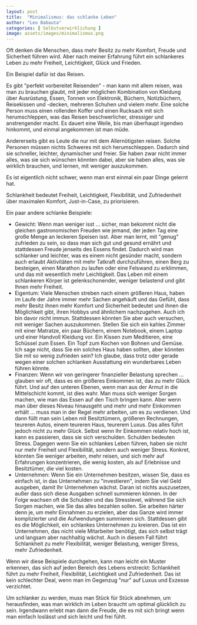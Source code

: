 ```yaml
---
layout: post
title:  "Minimalismus: das schlanke Leben"
author: "Leo Babauta"
categories: [ Selbstverwirklichung ]
image: assets/images/minimalismus.png
--- 
```



Oft denken die Menschen, dass mehr Besitz zu mehr Komfort, Freude und Sicherheit führen wird. Aber nach meiner Erfahrung führt ein schlankeres Leben zu mehr Freiheit, Leichtigkeit, Glück und Frieden.

Ein Beispiel dafür ist das Reisen. 

Es gibt "perfekt vorbereitet Reisenden" - man kann mit allem reisen, was man zu brauchen glaubt, mit jeder möglichen Kombination von Kleidung über Ausrüstung, Essen, Tonnen von Elektronik, Büchern, Notizbüchern, Reisekissen und -decken, mehreren Schuhen und vielem mehr. Eine solche Person muss einen rollenden Koffer und einen Rucksack mit sich herumschleppen, was das Reisen beschwerlicher, stressiger und anstrengender macht. Es dauert eine Weile, bis man überhaupt irgendwo hinkommt, und einmal angekommen ist man müde.

Andererseits gibt es Leute die nur mit dem Allernötigsten reisen.  Solche Personen müssen nichts Schweres mit sich herumschleppen. Dadurch sind sie schneller, leichter, dynamischer und freier. Sie haben zwar nicht immer alles, was sie sich wünschen könnten dabei, aber sie haben alles, was sie wirklich brauchen, und lernen, mit weniger auszukommen.

 Es ist eigentlich nicht schwer, wenn man erst einmal ein paar Dinge gelernt hat.

Schlankheit bedeutet Freiheit, Leichtigkeit, Flexibilität, und Zufriedenheit über maximalen Komfort, Just-in-Case, zu priorisieren.

Ein paar andere schlanke Beispiele:

- Gewicht: Wenn man weniger isst ... sicher, man bekommt nicht die gleichen gastronomischen Freuden wie jemand, der jeden Tag eine große Menge an leckeren Speisen isst. Aber man lernt, mit "genug" zufrieden zu sein, so dass man sich gut und gesund ernährt und stattdessen Freude jenseits des Essens findet. Dadurch wird man schlanker und leichter, was es einem nicht gesünder macht, sondern auch erlaubt Aktivitäten mit mehr Tatkraft durchzuführen, einen Berg zu besteigen, einen Marathon zu laufen oder eine Felswand zu erklimmen, und das mit wesentlich mehr Leichtigkeit. Das Leben mit einem schlankeren Körper ist gelenkschonender, weniger belastend und gibt Ihnen mehr Freiheit.
- Eigentum: Viele Menschen streben nach einem größeren Haus, haben im Laufe der Jahre immer mehr Sachen angehäuft und das Gefühl, dass mehr Besitz ihnen mehr Komfort und Sicherheit bedeutet und ihnen die Möglichkeit gibt, ihren Hobbys und ähnlichem nachzugehen. Auch ich bin davor nicht immun. Stattdessen könnten Sie aber auch versuchen, mit weniger Sachen auszukommen. Stellen Sie sich ein kahles Zimmer mit einer Matratze, ein paar Büchern, einem Notebook, einem Laptop und einer Handvoll Kleidung vor. Ein Kissen zum Meditieren, eine Schüssel zum Essen. Ein Topf zum Kochen von Bohnen und Gemüse. Ich sage nicht, dass Sie ein solches Haus haben sollten, aber könnten Sie mit so wenig zufrieden sein? Ich glaube, dass trotz oder gerade wegen einer solchen schlanken Ausstattung ein wunderbares Leben führen könnte. 
- Finanzen: Wenn wir von geringerer finanzieller Belastung sprechen ... glauben wir oft, dass es ein größeres Einkommen ist, das zu mehr Glück führt. Und auf den unteren Ebenen, wenn man aus der Armut in die Mittelschicht kommt, ist dies wahr. Man muss sich weniger Sorgen machen, wie man das Essen auf den Tisch bringen kann. Aber wenn man über dieses Niveau hinausgeht und mehr und mehr Einkommen erhält ... muss man in der Regel mehr arbeiten, um es zu verdienen. Und dann füllt man sein Leben mit Besitztümern, größeren Rechnungen, teureren Autos, einem teureren Haus, teurerem Luxus. Das alles führt jedoch nicht zu mehr Glück. Selbst wenn Ihr Einkommen relativ  hoch ist, kann es passieren, dass sie sich verschulden. Schulden bedeuten Stress. Dagegen wenn Sie ein schlankes Leben führen, haben sie nicht nur mehr Freiheit und Flexibilität, sondern auch weniger Stress. Konkret, könnten Sie weniger arbeiten, mehr reisen, und sich mehr auf Erfahrungen konzentrieren, die wenig kosten, als auf Erlebnisse und Besitztümer, die viel kosten.
- Unternehmen: Wenn Sie ein Unternehmen besitzen, wissen Sie, dass es einfach ist, in das Unternehmen zu "investieren", indem Sie viel Geld ausgeben, damit Ihr Unternehmen wächst. Daran ist nichts auszusetzen, außer dass sich diese Ausgaben schnell summieren können. In der Folge wachsen oft die Schulden und das Stresslevel, während Sie sich Sorgen machen, wie Sie das alles bezahlen sollen. Sie arbeiten härter denn je, um mehr Einnahmen zu erzielen, aber das Ganze wird immer komplizierter und die Aufwendungen summieren sich. Stattdessen gibt es die Möglichkeit, ein schlankes Unternehmen zu kreieren. Das ist ein Unternehmen, das nicht viele Mitarbeiter benötigt, das sich selbst trägt und langsam aber nachhaltig wächst. Auch in diesem Fall führt Schlankheit zu mehr Flexibilität, weniger Belastung, weniger Stress, mehr Zufriedenheit.

Wenn wir diese Beispiele durchgehen, kann man leicht ein Muster erkennen, das sich auf jeden Bereich des Lebens erstreckt: Schlankheit führt zu mehr Freiheit, Flexibilität, Leichtigkeit und Zufriedenheit. Das ist kein schlechter Deal, wenn man im Gegenzug "nur" auf Luxus und Exzesse verzichtet.

Um schlanker zu werden, muss man Stück für Stück abnehmen, um herausfinden, was man wirklich im Leben braucht um optimal glücklich zu sein. Irgendwann erlebt man dann die Freude, die es mit sich bringt wenn man einfach loslässt und sich leicht und frei fühlt.


